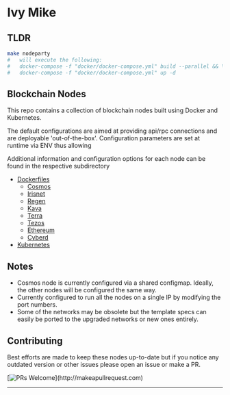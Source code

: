 # Ivy Mike

## TLDR

```bash
make nodeparty
#   will execute the following:
#   docker-compose -f "docker/docker-compose.yml" build --parallel && \
#   docker-compose -f "docker/docker-compose.yml" up -d
```

## Blockchain Nodes

This repo contains a collection of blockchain nodes built using Docker and Kubernetes.

The default configurations are aimed at providing api/rpc connections and are deployable 'out-of-the-box'. Configuration parameters are set at runtime via ENV thus allowing

Additional information and configuration options for each node can be found in the respective subdirectory

- [Dockerfiles](./docs/dockerfiles.md)
  - [Cosmos](./docs/docker-cosmos/README.md)
  - [Irisnet](./docs/docker-irisnet/README.md)
  - [Regen](./docs/docker-regen/README.md)
  - [Kava](./docs/docker-kava/README.md)
  - [Terra](./docs/docker-terra/README.md)
  - [Tezos](./docs/docker-tezos/README.md)
  - [Ethereum](./docs/docker-ethereum/README.md)
  - [Cyberd](./docs/docker-cyberd/README.md)
- [Kubernetes](./docs/kubernetes.md)

## Notes

- Cosmos node is currently configured via a shared configmap. Ideally, the other nodes will be configured the same way.
- Currently configured to run all the nodes on a single IP by modifying the port numbers.
- Some of the networks may be obsolete but the template specs can easily be ported to the upgraded networks or new ones entirely.

## Contributing

Best efforts are made to keep these nodes up-to-date but if you notice any outdated version or other issues please open an issue or make a PR.

[![PRs Welcome](https://img.shields.io/badge/PRs-welcome-brightgreen.svg?)](http://makeapullrequest.com)

---
